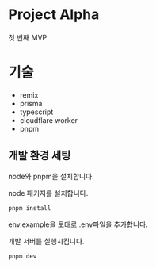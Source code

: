 # Project Alpha

첫 번째 MVP

# 기술

- remix
- prisma
- typescript
- cloudflare worker
- pnpm

## 개발 환경 세팅

node와 pnpm을 설치합니다.

node 패키지를 설치합니다.

```sh
pnpm install
```

env.example을 토대로 .env파일을 추가합니다.

개발 서버를 실행시킵니다.

```sh
pnpm dev
```
